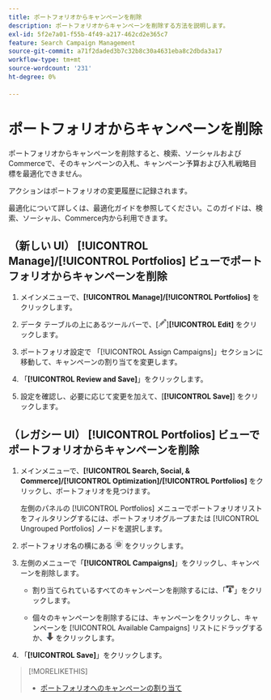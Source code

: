 ```yaml
---
title: ポートフォリオからキャンペーンを削除
description: ポートフォリオからキャンペーンを削除する方法を説明します。
exl-id: 5f2e7a01-f55b-4f49-a217-462cd2e365c7
feature: Search Campaign Management
source-git-commit: a71f2daded3b7c32b8c30a4631eba8c2dbda3a17
workflow-type: tm+mt
source-wordcount: '231'
ht-degree: 0%

---
```


# ポートフォリオからキャンペーンを削除

ポートフォリオからキャンペーンを削除すると、検索、ソーシャルおよびCommerceで、そのキャンペーンの入札、キャンペーン予算および入札戦略目標を最適化できません。

アクションはポートフォリオの変更履歴に記録されます。

最適化について詳しくは、最適化ガイドを参照してください。このガイドは、検索、ソーシャル、Commerce内から利用できます。

## （新しい UI） [!UICONTROL Manage]/[!UICONTROL Portfolios] ビューでポートフォリオからキャンペーンを削除

1. メインメニューで、**[!UICONTROL Manage]/[!UICONTROL Portfolios]** をクリックします。

1. データ テーブルの上にあるツールバーで、[![ 編集 ](/help/search-social-commerce/assets/edit.png " 編集 ")]**[!UICONTROL Edit]** をクリックします。

1. ポートフォリオ設定で <!--[portfolio settings](/help/search-social-commerce/beta-ui/manage/portfolios/portfolio-settings.md)--> 「[!UICONTROL Assign Campaigns]」セクションに移動して、キャンペーンの割り当てを変更します。

1. 「**[!UICONTROL Review and Save]**」をクリックします。

1. 設定を確認し、必要に応じて変更を加えて、[**[!UICONTROL Save]**] をクリックします。

## （レガシー UI） [!UICONTROL Portfolios] ビューでポートフォリオからキャンペーンを削除

1. メインメニューで、**[!UICONTROL Search, Social, & Commerce]/[!UICONTROL Optimization]/[!UICONTROL Portfolios]** をクリックし、ポートフォリオを見つけます。

   左側のパネルの [!UICONTROL Portfolios] メニューでポートフォリオリストをフィルタリングするには、ポートフォリオグループまたは [!UICONTROL Ungrouped Portfolios] ノードを選択します。

1. ポートフォリオ名の横にある ![ 設定を表示/編集ボタン ](/help/search-social-commerce/assets/settings.png " 設定を表示/編集ボタン ") をクリックします。

1. 左側のメニューで「**[!UICONTROL Campaigns]**」をクリックし、キャンペーンを削除します。

   * 割り当てられているすべてのキャンペーンを削除するには、「![ ポートフォリオからすべてのキャンペーンを削除 ](/help/search-social-commerce/assets/arrow-remove-all.png " ポートフォリオからすべてのキャンペーンを削除 ")」をクリックします。

   * 個々のキャンペーンを削除するには、キャンペーンをクリックし、キャンペーンを [!UICONTROL Available Campaigns] リストにドラッグするか、![ ポートフォリオからキャンペーンを削除 ](/help/search-social-commerce/assets/arrow-remove.png " ポートフォリオからキャンペーンを削除 ") をクリックします。

1. 「**[!UICONTROL Save]**」をクリックします。

>[!MORELIKETHIS]
>
>* [ ポートフォリオへのキャンペーンの割り当て ](/help/search-social-commerce/campaign-management/campaign-assign-to-portfolio.md)
